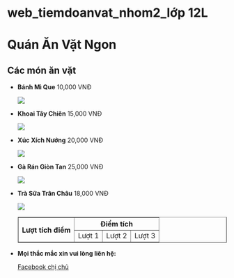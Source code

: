 # web_tiemdoanvat_nhom2_lớp 12L
<!DOCTYPE html>  
<html>  
<head>  
    <title>Quán Ăn Vặt Ngon</title>  
<head>
<body>  
    <div>  
        <h1>Quán Ăn Vặt Ngon</h1>  
    </div>  
    <main>  
        <h2>Các món ăn vặt</h2>  
        <ul>  
            <li><strong>Bánh Mì Que</strong> <span>10,000 VNĐ</span></li>  
		<p><img src="images/banh mi que.png"></p>
            <li><strong>Khoai Tây Chiên</strong> <span>15,000 VNĐ</span></li>  
		<p><img src="images/khoai tay chien.png"></p>
            <li><strong>Xúc Xích Nướng</strong> <span>20,000 VNĐ</span></li>  
		<p><img src="images/xuc xich nuong.png"></p>
            <li><strong>Gà Rán Giòn Tan</strong> <span>25,000 VNĐ</span></li>  
		<p><img src="images/ga gan gion tan.png"></p>
            <li><strong>Trà Sữa Trân Châu</strong> <span>18,000 VNĐ</span></li>
		<p><img src="images/[tra sua tran chau.png](https://www.google.com/imgres?q=tr%C3%A0%20s%E1%BB%AFa%20tr%C3%A2n%20ch%C3%A2u&imgurl=https%3A%2F%2Fwww.cet.edu.vn%2Fwp-content%2Fuploads%2F2018%2F04%2Ftra-sua-tu-lam.jpg&imgrefurl=https%3A%2F%2Fwww.cet.edu.vn%2Fcach-lam-tra-sua-tran-chau&docid=YfjOADKHaPP0jM&tbnid=D-ny9D9_oDJjUM&vet=12ahUKEwj4v7LSqeyJAxVlk68BHTvlMJkQM3oECBgQAA..i&w=600&h=399&hcb=2&ved=2ahUKEwj4v7LSqeyJAxVlk68BHTvlMJkQM3oECBgQAA)"></p>
	    <table border="1">
		    <tr><th rowspan="2"> Lượt tích điểm </th> <th colspan="3"> Điểm tích</th></tr>
		    <tr><td>Lượt 1</td> <td>Lượt 2</td> <td>Lượt 3</td></tr>
	    </table>
	<li><strong>Mọi thắc mắc xin vui lòng liên hệ:</strong></li>
	<p><a href="https://www.facebook.com/xuanmai.tranngoc.739?mibextid=LQQJ4d"> Facebook chị chủ</a></p>
        </ul>  
    </main>  
</body>  
</html>
		
